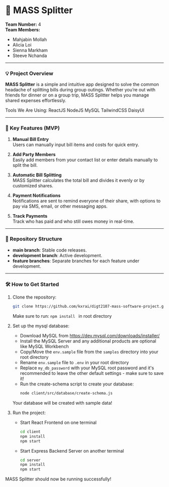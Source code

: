 # 🚀 MASS Splitter

**Team Number:** 4  
**Team Members:**  
- Mahjabin Mollah  
- Alicia Loi  
- Sienna Markham  
- Steeve Nchanda  

---

### 💡 Project Overview

**MASS Splitter** is a simple and intuitive app designed to solve the common headache of splitting bills during group outings. Whether you’re out with friends for dinner or on a group trip, MASS Splitter helps you manage shared expenses effortlessly.

Tools We Are Using:
ReactJS
NodeJS
MySQL
TailwindCSS
DaisyUI

---

### 🎯 Key Features (MVP)

1. **Manual Bill Entry**  
   Users can manually input bill items and costs for quick entry.
   
2. **Add Party Members**  
   Easily add members from your contact list or enter details manually to split the bill.

3. **Automatic Bill Splitting**  
   MASS Splitter calculates the total bill and divides it evenly or by customized shares.

4. **Payment Notifications**  
   Notifications are sent to remind everyone of their share, with options to pay via SMS, email, or other messaging apps.

5. **Track Payments**  
   Track who has paid and who still owes money in real-time.

---

### 📂 Repository Structure

- **main branch**: Stable code releases.
- **development branch**: Active development.
- **feature branches**: Separate branches for each feature under development.

---

### 🛠️ How to Get Started

1. Clone the repository:
   ```bash
   git clone https://github.com/kxrai/digt2107-mass-software-project.git
   ```

   Make sure to run: ```npm install ``` in root directory
   
2. Set up the mysql database:
   - Download MySQL from https://dev.mysql.com/downloads/installer/
   - Install the MySQL Server and any additional products are optional like MySQL Workbench
   - Copy/Move the ```env.sample``` file from the ```samples``` directory into your root directory
   - Rename ```env.sample``` file to ```.env``` in your root directory
   - Replace ```my_db_password``` with your MySQL root password and it's recommended to leave the other default settings - make sure to save it!
   - Run the create-schema script to create your database:
      ```bash
      node client/src/database/create-schema.js
   Your database will be created with sample data!
   
3. Run the project:
   - Start React Frontend on one terminal
      ```bash
      cd client
      npm install
      npm start
      
   - Start Express Backend Server on another terminal
     ```bash
     cd server
     npm install
     npm start
MASS Splitter should now be running successfully!

   
   
